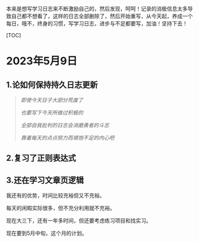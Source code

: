 本来是想写学习日志来不断激励自己的，然后发现，呵呵！记录的消极信息太多导致自己都不想看了，这样的日志全部删除了，然后开始重写，从今天起，养成一个每日，哦不，终身的习惯，写学习日志，进步与不足都要写，加油！坚持下去！

[TOC]



# 2023年5月9日

## 1.论如何保持持久日志更新

> $即使今天日子大部分荒废了$
>
> $也要写下今天所做过积极的$
>
> $全部自我批判的日志会消磨勇者的斗志$
>
> $靠着每天的点点努力而填饱不足的内心吧$

## 2.复习了正则表达式

## 3.还在学习文章页逻辑

我还有的优势，时间比较充裕但又不充裕。

每天的闲暇实际很多，但不充分利用就不充裕。

现在大三下，还有一年多时间，但还要考虑练习项目和找实习。

现在要到5月中旬，这个月的计划。
